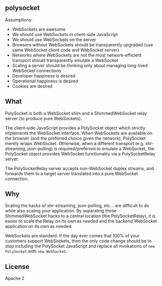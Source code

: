 polysocket
----------

Assumptions:

* WebSockets are awesome
* We should use WebSockets in client-side JavaScript
* We should use WebSockets on the server
* Browsers without WebSockets should be transparently upgraded (use same WebSocket client code and WebSocket server)
* Networks where WebSockets are not the most network-efficient transport should transparently emulate a WebSocket
* Scaling a server should be thinking only about managing long-lived WebSocket connections
* Developer happiness is desired
* Operational happiness is desired
* Cookies are desired

## What

PolySocket is both a WebSocket shim and a ShimmedWebSocket relay server (to produce pure WebSockets).

The client-side JavaScript provides a PolySocket object which strictly implements the WebSocket interface. When WebSockets are available on the browser (and the preferred choice given the network), PolySocket merely wraps WebSocket. Otherwise, when a different transport (e.g. xhr-streaming, json-polling) is required/preferred to emulate a WebSocket, the PolySocket object provides WebSocket functionality via a PolySocketRelay server.

The PolySocketRelay server accepts non-WebSocket duplex streams, and forwards them to a target server translated into a pure WebSocket connection.

## Why

Scaling the hacks of xhr-streaming, json-polling, etc... are difficult to do while also scaling your application. By separating these ShimmedWebSocket hacks to a central location (the PolySocketRelay), it is easier to scale the Relay on its own as needed and the backend WebSocket application on its own as needed.

WebSockets are standard. If the day ever comes that 100% of your customers support WebSockets, then the only code change should be to stop including the PolySocket JavaScript and replace all invokations of `new PolySocket` with `new WebSocket`.

## License

Apache 2
